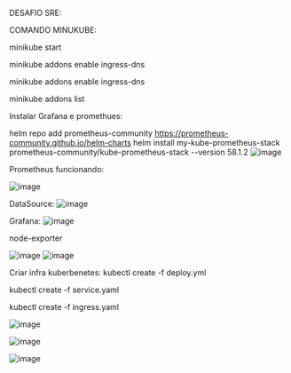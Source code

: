 DESAFIO SRE:

COMANDO MINUKUBE:

minikube start

minikube addons enable ingress-dns

minikube addons enable ingress-dns

minikube addons list
>>>>>>>>>>>>>>>>>>>>>>>>>>>>>>>>>>>>>>>>>>>>>>>>>>>>>>>>>>>>>>>>>>>>>>>>>>>>>>>>>>>>>>>>>>>>>>>>>>>>>>>>>>>>>>


Instalar Grafana e promethues: 


helm repo add prometheus-community https://prometheus-community.github.io/helm-charts
helm install my-kube-prometheus-stack prometheus-community/kube-prometheus-stack --version 58.1.2
![image](https://github.com/danilo-alencar/desafio-sre/assets/46189256/b93e0672-18cb-42e5-99d5-712a8d5b7153)
>>>>>>>>>>>>>>>>>>>>>>>>>>>>>>>>>>>>>>>>>>>>>>>>>>>>>>>>>>>>>>>>>>>>>>>>>>>>>>>>>>>>>>>>>>>>>>>>>>>>>>>>>>>>>>

Prometheus funcionando:

![image](https://github.com/danilo-alencar/desafio-sre/assets/46189256/38c129fe-9837-495e-bba1-065151268cae)
>>>>>>>>>>>>>>>>>>>>>>>>>>>>>>>>>>>>>>>>>>>>>>>>>>>>>>>>>>>>>>>>>>>>>>>>>>>>>>>>>>>>>>>>>>>>>>>>>>>>>>>>>>>>>>

DataSource:
![image](https://github.com/danilo-alencar/desafio-sre/assets/46189256/3385990a-e2cd-4054-b0f3-14301daeeb7d)
>>>>>>>>>>>>>>>>>>>>>>>>>>>>>>>>>>>>>>>>>>>>>>>>>>>>>>>>>>>>>>>>>>>>>>>>>>>>>>>>>>>>>>>>>>>>>>>>>>>>>>>>>>>>>>


Grafana:
![image](https://github.com/danilo-alencar/desafio-sre/assets/46189256/24f73add-27f9-4dfa-b3a0-e6812d813fb6)
>>>>>>>>>>>>>>>>>>>>>>>>>>>>>>>>>>>>>>>>>>>>>>>>>>>>>>>>>>>>>>>>>>>>>>>>>>>>>>>>>>>>>>>>>>>>>>>>>>>>>>>>>>>>>>

node-exporter

![image](https://github.com/danilo-alencar/desafio-sre/assets/46189256/49d6790d-8601-4f3c-9834-cce806b9d62f)
![image](https://github.com/danilo-alencar/desafio-sre/assets/46189256/842e19b2-eda4-47ef-83ea-af943423dd9a)
>>>>>>>>>>>>>>>>>>>>>>>>>>>>>>>>>>>>>>>>>>>>>>>>>>>>>>>>>>>>>>>>>>>>>>>>>>>>>>>>>>>>>>>>>>>>>>>>>>>>>>>>>>>>>>

Criar infra kuberbenetes:
kubectl create -f deploy.yml

kubectl create -f service.yaml

kubectl create -f ingress.yaml

![image](https://github.com/danilo-alencar/desafio-sre/assets/46189256/407cc9c7-7fe5-44db-9bb6-b61461426be0)


![image](https://github.com/danilo-alencar/desafio-sre/assets/46189256/32bdd04f-37d5-4a65-a97d-953a2a0dd386)

![image](https://github.com/danilo-alencar/desafio-sre/assets/46189256/ce67cc69-867d-416e-a1ca-0d2a3d8b3030)





